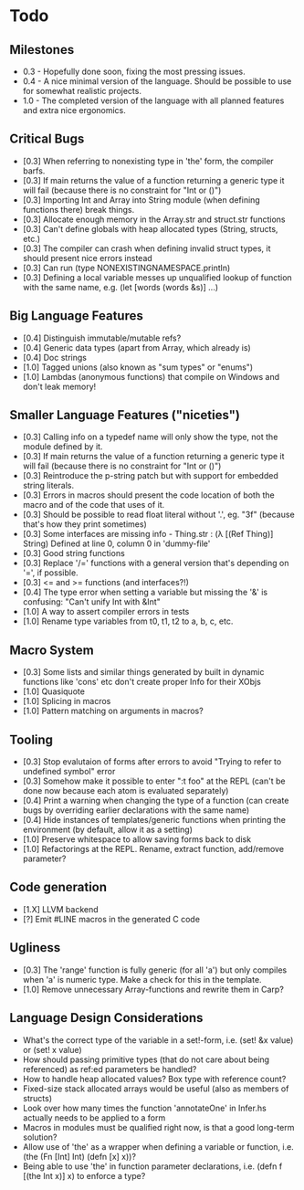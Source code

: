# Todo

## Milestones
* 0.3 - Hopefully done soon, fixing the most pressing issues.
* 0.4 - A nice minimal version of the language. Should be possible to use for somewhat realistic projects.
* 1.0 - The completed version of the language with all planned features and extra nice ergonomics.

## Critical Bugs
* [0.3] When referring to nonexisting type in 'the' form, the compiler barfs.
* [0.3] If main returns the value of a function returning a generic type it will fail (because there is no constraint for "Int or ()")
* [0.3] Importing Int and Array into String module (when defining functions there) break things.
* [0.3] Allocate enough memory in the Array.str and struct.str functions
* [0.3] Can't define globals with heap allocated types (String, structs, etc.)
* [0.3] The compiler can crash when defining invalid struct types, it should present nice errors instead
* [0.3] Can run (type NONEXISTINGNAMESPACE.println)
* [0.3] Defining a local variable messes up unqualified lookup of function with the same name, e.g. (let [words (words &s)] ...)

## Big Language Features
* [0.4] Distinguish immutable/mutable refs?
* [0.4] Generic data types (apart from Array, which already is)
* [0.4] Doc strings
* [1.0] Tagged unions (also known as "sum types" or "enums")
* [1.0] Lambdas (anonymous functions) that compile on Windows and don't leak memory!

## Smaller Language Features ("niceties")
* [0.3] Calling info on a typedef name will only show the type, not the module defined by it.
* [0.3] If main returns the value of a function returning a generic type it will fail (because there is no constraint for "Int or ()")
* [0.3] Reintroduce the p-string patch but with support for embedded string literals.
* [0.3] Errors in macros should present the code location of both the macro and of the code that uses of it.
* [0.3] Should be possible to read float literal without '.', eg. "3f" (because that's how they print sometimes)
* [0.3] Some interfaces are missing info - Thing.str : (λ [(Ref Thing)] String) Defined at line 0, column 0 in 'dummy-file'
* [0.3] Good string functions
* [0.3] Replace '/=' functions with a general version that's depending on '=', if possible.
* [0.3] <= and >= functions (and interfaces?!)
* [0.4] The type error when setting a variable but missing the '&' is confusing: "Can't unify Int with &Int"
* [1.0] A way to assert compiler errors in tests
* [1.0] Rename type variables from t0, t1, t2 to a, b, c, etc.

## Macro System
* [0.3] Some lists and similar things generated by built in dynamic functions like 'cons' etc don't create proper Info for their XObjs
* [1.0] Quasiquote
* [1.0] Splicing in macros
* [1.0] Pattern matching on arguments in macros?

## Tooling
* [0.3] Stop evalutaion of forms after errors to avoid "Trying to refer to undefined symbol" error
* [0.3] Somehow make it possible to enter ":t foo" at the REPL (can't be done now because each atom is evaluated separately)
* [0.4] Print a warning when changing the type of a function (can create bugs by overriding earlier declarations with the same name)
* [0.4] Hide instances of templates/generic functions when printing the environment (by default, allow it as a setting)
* [1.0] Preserve whitespace to allow saving forms back to disk
* [1.0] Refactorings at the REPL. Rename, extract function, add/remove parameter?

## Code generation
* [1.X] LLVM backend
* [?] Emit #LINE macros in the generated C code

## Ugliness
* [0.3] The 'range' function is fully generic (for all 'a') but only compiles when 'a' is numeric type. Make a check for this in the template.
* [1.0] Remove unnecessary Array-functions and rewrite them in Carp?

## Language Design Considerations
* What's the correct type of the variable in a set!-form, i.e. (set! &x value) or (set! x value)
* How should passing primitive types (that do not care about being referenced) as ref:ed parameters be handled?
* How to handle heap allocated values? Box type with reference count?
* Fixed-size stack allocated arrays would be useful (also as members of structs)
* Look over how many times the function 'annotateOne' in Infer.hs actually needs to be applied to a form
* Macros in modules must be qualified right now, is that a good long-term solution?
* Allow use of 'the' as a wrapper when defining a variable or function, i.e. (the (Fn [Int] Int) (defn [x] x))?
* Being able to use 'the' in function parameter declarations, i.e. (defn f [(the Int x)] x) to enforce a type?
